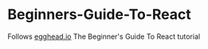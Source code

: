 # Beginners-Guide-To-React
Follows [egghead.io](https://egghead.io/lessons/react-create-html-elements-with-react-s-createelement-api) The Beginner's Guide To React tutorial
